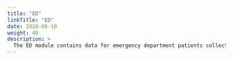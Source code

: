 ```yaml
---
title: "ED"
linkTitle: "ED"
date: 2020-08-10
weight: 40
description: >
  The ED module contains data for emergency department patients collected while they are in the ED. Information includes reason for admission, triage assessment, vital signs, and medicine reconciliaton.
---
```

